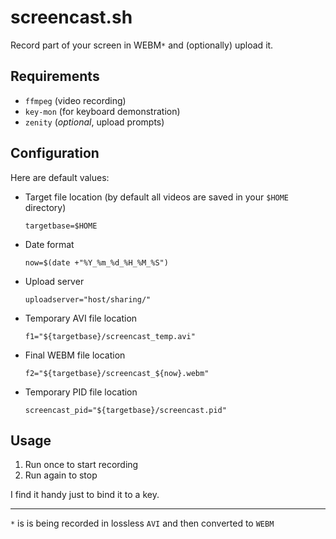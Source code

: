 # screencast.sh

Record part of your screen in WEBM`*` and (optionally) upload it.

## Requirements
 - `ffmpeg` (video recording)
 - `key-mon` (for keyboard demonstration)
 - `zenity` (*optional*, upload prompts)
 
## Configuration

Here are default values:

- Target file location (by default all videos are saved in your `$HOME` directory)

	```
	targetbase=$HOME
	```
- Date format

	```
	now=$(date +"%Y_%m_%d_%H_%M_%S")
	```
- Upload server

	```
	uploadserver="host/sharing/"
	```
- Temporary AVI file location

	```
	f1="${targetbase}/screencast_temp.avi"
	```
- Final WEBM file location

	```
	f2="${targetbase}/screencast_${now}.webm"
	```
- Temporary PID file location

	```
	screencast_pid="${targetbase}/screencast.pid"
	```

## Usage

1. Run once to start recording
2. Run again to stop

I find it handy just to bind it to a key.

---

`*` is is being recorded in lossless `AVI` and then converted to `WEBM`
